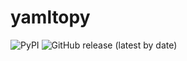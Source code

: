 # yamltopy

![PyPI](https://img.shields.io/pypi/v/yamltopy?style=for-the-badge)
![GitHub release (latest by date)](https://img.shields.io/github/v/release/szikszail/yamltopy?style=for-the-badge)